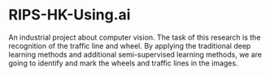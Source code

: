 # RIPS-HK-Using.ai
An industrial project about computer vision. The task of this research is the recognition of the traffic line and wheel. By applying the traditional deep learning methods and additional semi-supervised learning methods, we are going to identify and mark the wheels and traffic lines in the images.
